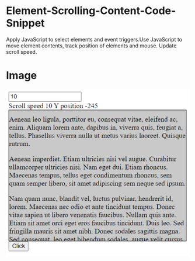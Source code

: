 # Element-Scrolling-Content-Code-Snippet
Apply JavaScript to select elements and event triggers.Use JavaScript to move element contents, track position of elements and mouse. Update scroll speed.

# Image
![](images/element.PNG)
